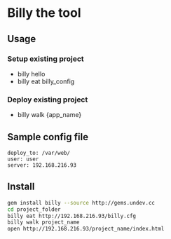 # Billy the tool

## Usage

### Setup existing project
* billy hello
* billy eat billy_config
### Deploy existing project
* billy walk {app_name}

## Sample config file

```
deploy_to: /var/web/
user: user
server: 192.168.216.93
```

## Install

```bash
gem install billy --source http://gems.undev.cc
cd project_folder
billy eat http://192.168.216.93/billy.cfg
billy walk project_name
open http://192.168.216.93/project_name/index.html
```